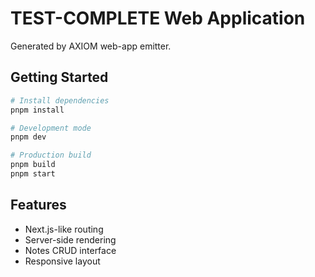 # TEST-COMPLETE Web Application

Generated by AXIOM web-app emitter.

## Getting Started

```bash
# Install dependencies
pnpm install

# Development mode
pnpm dev

# Production build
pnpm build
pnpm start
```

## Features
- Next.js-like routing
- Server-side rendering
- Notes CRUD interface
- Responsive layout
